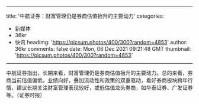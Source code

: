 
---
title: '中航证券：财富管理仍是券商估值抬升的主要动力'
categories: 
 - 新媒体
 - 36kr
 - 快讯
headimg: 'https://picsum.photos/400/300?random=4853'
author: 36kr
comments: false
date: Mon, 06 Dec 2021 09:21:48 GMT
thumbnail: 'https://picsum.photos/400/300?random=4853'
---

<div>   
中航证券指出，长期来看，财富管理仍是券商估值抬升的主要动力。总的来看，券商当前估值偏低，业绩向好，叠加流动性和政策的双重驱动，看好券商板块跨年行情，建议长期关注财富管理表现较好，或低估值龙头券商，如华泰证券、广发证券等。（证券时报）  
</div>
            